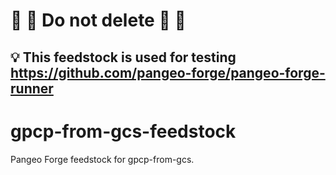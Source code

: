 # :construction: :stop_sign: Do not delete :stop_sign: :construction:
## :bulb: This feedstock is used for testing https://github.com/pangeo-forge/pangeo-forge-runner



# gpcp-from-gcs-feedstock
Pangeo Forge feedstock for gpcp-from-gcs.
